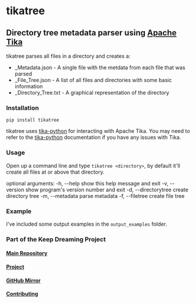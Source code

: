 # tikatree

## Directory tree metadata parser using [Apache Tika](http://tika.apache.org/)

tikatree parses all files in a directory and creates a:

- _Metadata.json - A single file with the metdata from each file that was parsed
- _File_Tree.json - A list of all files and directories with some basic information
- _Directory_Tree.txt - A graphical representation of the directory

### Installation

`pip install tikatree`

tikatree uses [tika-python](https://github.com/chrismattmann/tika-python) for interacting with Apache Tika. You may need to refer to the [tika-python](https://github.com/chrismattmann/tika-python) documentation if you have any issues with Tika.

### Usage

Open up a command line and type `tikatree <directory>`, by default it'll create all files at or above that directory.

optional arguments:
  -h, --help           show this help message and exit
  -v, --version        show program's version number and exit
  -d, --directorytree  create directory tree
  -m, --metadata       parse metadata
  -f, --filetree       create file tree

### Example

I've included some output examples in the `output_examples` folder.

### Part of the Keep Dreaming Project

#### [Main Repository](https://phabricator.kairohm.dev/diffusion/49/)

#### [Project](https://phabricator.kairohm.dev/project/view/51/)

#### [GitHub Mirror](https://github.com/kairohm/tikatree)

#### [Contributing](https://bookstack.kairohm.dev/books/keep-dreaming-project/page/contributing-to-the-keep-dreaming-project)
